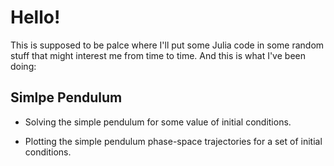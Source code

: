 # Hello! 

This is supposed to be palce where I'll put some Julia code in some random stuff that might interest me from time to time. And this is what I've been doing: 

## Simlpe Pendulum 

- Solving the simple pendulum for some value of initial conditions. 

- Plotting the simple pendulum phase-space trajectories for a set of initial conditions.



